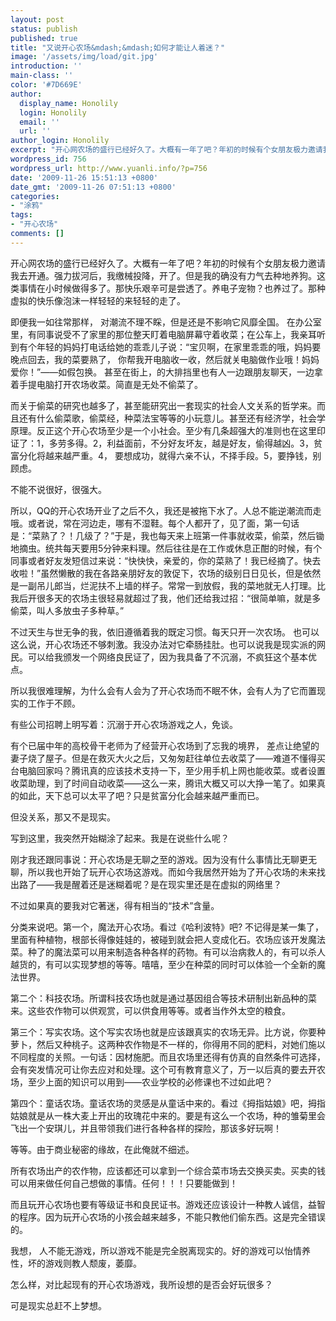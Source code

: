 ```yaml
---
layout: post
status: publish
published: true
title: "又说开心农场&mdash;&mdash;如何才能让人着迷？"
image: '/assets/img/load/git.jpg'
introduction: ''
main-class: ''
color: '#7D669E'
author:
  display_name: Honolily
  login: Honolily
  email: ''
  url: ''
author_login: Honolily
excerpt: "开心网农场的盛行已经好久了。大概有一年了吧？年初的时候有个女朋友极力邀请我去开通。强力拔河后，我缴械投降，开了。但是我的确没有力气去种地养狗。这类事情在小时候做得多了。那快乐艰辛可是尝透了。养电子宠物？也养过了。那种虚拟的快乐像泡沫一样轻轻的来轻轻的走了。"
wordpress_id: 756
wordpress_url: http://www.yuanli.info/?p=756
date: '2009-11-26 15:51:13 +0800'
date_gmt: '2009-11-26 07:51:13 +0800'
categories:
- "涂鸦"
tags:
- "开心农场"
comments: []
---
```

<p>开心网农场的盛行已经好久了。大概有一年了吧？年初的时候有个女朋友极力邀请我去开通。强力拔河后，我缴械投降，开了。但是我的确没有力气去种地养狗。这类事情在小时候做得多了。那快乐艰辛可是尝透了。养电子宠物？也养过了。那种虚拟的快乐像泡沫一样轻轻的来轻轻的走了。<a id="more"></a><a id="more-756"></a></p>
<p>即便我一如往常那样， 对潮流不理不睬，但是还是不影响它风靡全国。 在办公室里，有同事说受不了家里的那位整天盯着电脑屏幕守着收菜；在公车上，我亲耳听到有个年轻的妈妈打电话给她的乖乖儿子说：&ldquo;宝贝啊，在家里乖乖的哦，妈妈要晚点回去，我的菜要熟了， 你帮我开电脑收一收，然后就关电脑做作业哦！妈妈爱你！&rdquo;&mdash;&mdash;如假包换。 甚至在街上，的大排挡里也有人一边跟朋友聊天，一边拿着手提电脑打开农场收菜。简直是无处不偷菜了。</p>
<p>而关于偷菜的研究也越多了，甚至能研究出一套现实的社会人文关系的哲学来。而且还有什么偷菜歌，偷菜经，种菜法宝等等的小玩意儿。甚至还有经济学，社会学原理。反正这个开心农场至少是一个小社会。至少有几条超强大的准则也在这里印证了：1，多劳多得。2，利益面前，不分好友坏友，越是好友，偷得越凶。3，贫富分化将越来越严重。4， 要想成功，就得六亲不认，不择手段。5，要挣钱，别顾虑。</p>
<p>不能不说很好，很强大。</p>
<p>所以，QQ的开心农场开业了之后不久，我还是被拖下水了。人总不能逆潮流而走哦。或者说，常在河边走，哪有不湿鞋。每个人都开了，见了面，第一句话是：&ldquo;菜熟了？！几级了？&rdquo;于是，我也每天来上班第一件事就收菜，偷菜，然后锄地摘虫。统共每天要用5分钟来料理。然后往往是在工作或休息正酣的时候，有个同事或者好友发短信过来说：&ldquo;快快快，亲爱的，你的菜熟了！我已经摘了。快去收啦！&rdquo;虽然懒散的我在各路亲朋好友的敦促下，农场的级别日日见长，但是依然是一副吊儿郎当，烂泥扶不上墙的样子。常常一到放假，我的菜地就无人打理。比我后开很多天的农场主很轻易就超过了我，他们还给我过招：&ldquo;很简单嘛，就是多偷菜，叫人多放虫子多种草。&rdquo;</p>
<p>不过天生与世无争的我，依旧遵循着我的既定习惯。每天只开一次农场。 也可以这么说，开心农场还不够刺激。我没办法对它牵肠挂肚。也可以说我是现实派的网民。可以给我颁发一个网络良民证了，因为我具备了不沉溺，不疯狂这个基本优点。</p>
<p>所以我很难理解，为什么会有人会为了开心农场而不眠不休，会有人为了它而置现实的工作于不顾。</p>
<p>有些公司招聘上明写着：沉溺于开心农场游戏之人，免谈。</p>
<p>有个已届中年的高校骨干老师为了经营开心农场到了忘我的境界， 差点让绝望的妻子烧了屋子。但是在救灭大火之后，又匆匆赶往单位去收菜了&mdash;&mdash;难道不懂得买台电脑回家吗？腾讯真的应该技术支持一下，至少用手机上网也能收菜。或者设置收菜助理，到了时间自动收菜&mdash;&mdash;这么一来，腾讯大概又可以大挣一笔了。如果真的如此，天下总可以太平了吧？只是贫富分化会越来越严重而已。</p>
<p>但没关系，那又不是现实。</p>
<p>写到这里，我突然开始糊涂了起来。我是在说些什么呢？</p>
<p>刚才我还跟同事说：开心农场是无聊之至的游戏。因为没有什么事情比无聊更无聊，所以我也开始了玩开心农场这游戏。而如今我居然开始为了开心农场的未来找出路了&mdash;&mdash;我是醒着还是迷糊着呢？是在现实里还是在虚拟的网络里？</p>
<p>不过如果真的要我对它著迷，得有相当的&ldquo;技术&rdquo;含量。</p>
<p>分类来说吧。第一个，魔法开心农场。看过《哈利波特》吧? 不记得是某一集了，里面有种植物，根部长得像娃娃的，被碰到就会把人变成化石。农场应该开发魔法菜。种了的魔法菜可以用来制造各种各样的药物。有可以治病救人的，有可以杀人越货的，有可以实现梦想的等等。嘻嘻，至少在种菜的同时可以体验一个全新的魔法世界。</p>
<p>第二个：科技农场。所谓科技农场也就是通过基因组合等技术研制出新品种的菜来。这些农作物可以供观赏，可以供食用等等。或者当作外太空的粮食。</p>
<p>第三个：写实农场。这个写实农场也就是应该跟真实的农场无异。比方说，你要种萝卜，然后又种桃子。这两种农作物是不一样的，你得用不同的肥料，对她们施以不同程度的关照。一句话：因材施肥。而且农场里还得有仿真的自然条件可选择，会有突发情况可让你去应对和处理。这个可有教育意义了，万一以后真的要去开农场，至少上面的知识可以用到&mdash;&mdash;农业学校的必修课也不过如此吧？</p>
<p>第四个：童话农场。童话农场的灵感是从童话中来的。看过《拇指姑娘》吧，拇指姑娘就是从一株大麦上开出的玫瑰花中来的。要是有这么一个农场，种的雏菊里会飞出一个安琪儿，并且带领我们进行各种各样的探险，那该多好玩啊！</p>
<p>等等。由于商业秘密的缘故，在此俺就不细述。</p>
<p>所有农场出产的农作物，应该都还可以拿到一个综合菜市场去交换买卖。买卖的钱可以用来做任何自己想做的事情。任何！！！只要能做到！</p>
<p>而且玩开心农场也要有等级证书和良民证书。游戏还应该设计一种教人诚信，益智的程序。因为玩开心农场的小孩会越来越多，不能只教他们偷东西。这是完全错误的。</p>
<p>我想， 人不能无游戏，所以游戏不能是完全脱离现实的。好的游戏可以怡情养性，坏的游戏则教人颓废，萎靡。</p>
<p>怎么样，对比起现有的开心农场游戏，我所设想的是否会好玩很多？</p>
<p>可是现实总赶不上梦想。</p>

